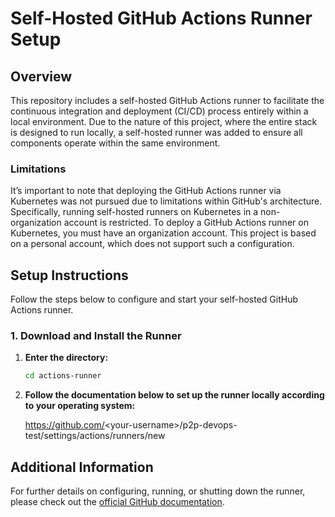 # Self-Hosted GitHub Actions Runner Setup

## Overview

This repository includes a self-hosted GitHub Actions runner to facilitate the continuous integration and deployment (CI/CD) process entirely within a local environment. Due to the nature of this project, where the entire stack is designed to run locally, a self-hosted runner was added to ensure all components operate within the same environment.

### Limitations

It’s important to note that deploying the GitHub Actions runner via Kubernetes was not pursued due to limitations within GitHub's architecture. Specifically, running self-hosted runners on Kubernetes in a non-organization account is restricted. To deploy a GitHub Actions runner on Kubernetes, you must have an organization account. This project is based on a personal account, which does not support such a configuration.

## Setup Instructions

Follow the steps below to configure and start your self-hosted GitHub Actions runner.

### 1. Download and Install the Runner

1. **Enter the directory:**

    ```bash
    cd actions-runner
    ```

2. **Follow the documentation below to set up the runner locally according to your operating system:**

    https://github.com/<your-username\>/p2p-devops-test/settings/actions/runners/new

## Additional Information

For further details on configuring, running, or shutting down the runner, please check out the [official GitHub documentation](https://docs.github.com/en/actions/hosting-your-own-runners).
